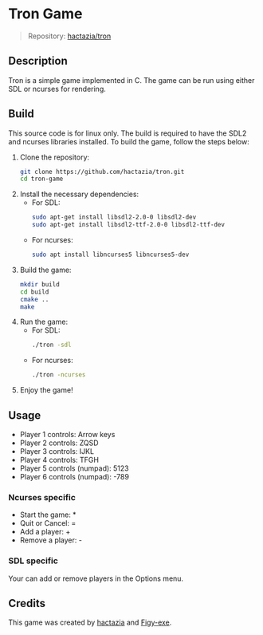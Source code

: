 # Tron Game

> Repository: [hactazia/tron](https://github.com/hactazia/tron)

## Description

Tron is a simple game implemented in C. The game can be run using either SDL or ncurses for rendering.

## Build

This source code is for linux only.
The build is required to have the SDL2 and ncurses libraries installed.
To build the game, follow the steps below:

1. Clone the repository:
    ```sh
    git clone https://github.com/hactazia/tron.git
    cd tron-game
    ```
2. Install the necessary dependencies:
    - For SDL:
        ```sh
        sudo apt-get install libsdl2-2.0-0 libsdl2-dev
        sudo apt-get install libsdl2-ttf-2.0-0 libsdl2-ttf-dev
        ```
    - For ncurses:
        ```sh
        sudo apt install libncurses5 libncurses5-dev
        ```
3. Build the game:
    ```sh
    mkdir build
    cd build
    cmake ..
    make
    ```
4. Run the game:
    - For SDL:
        ```sh
        ./tron -sdl
        ```
    - For ncurses:
        ```sh
        ./tron -ncurses
        ```
5. Enjoy the game!

## Usage

- Player 1 controls: Arrow keys
- Player 2 controls: ZQSD
- Player 3 controls: IJKL
- Player 4 controls: TFGH
- Player 5 controls (numpad): 5123
- Player 6 controls (numpad): -789

### Ncurses specific

- Start the game: *
- Quit or Cancel: =
- Add a player: +
- Remove a player: -

### SDL specific

Your can add or remove players in the Options menu.

## Credits

This game was created by [hactazia](https://github.com/hactazia) 
and [Figy-exe](https://github.com/Figy-exe).